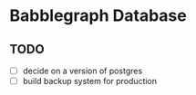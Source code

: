 # Babblegraph Database

## TODO
- [ ] decide on a version of postgres
- [ ] build backup system for production
